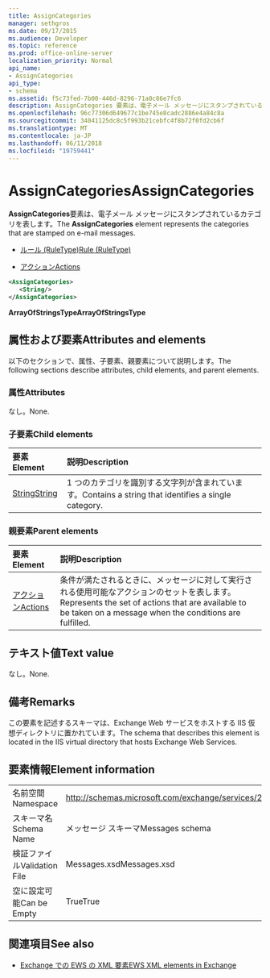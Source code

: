 ```yaml
---
title: AssignCategories
manager: sethgros
ms.date: 09/17/2015
ms.audience: Developer
ms.topic: reference
ms.prod: office-online-server
localization_priority: Normal
api_name:
- AssignCategories
api_type:
- schema
ms.assetid: f5c73fed-7b00-446d-8296-71a0c86e7fc6
description: AssignCategories 要素は、電子メール メッセージにスタンプされているカテゴリを表します。
ms.openlocfilehash: 96c77306d649677c1be745e8cadc2886e4a84c8a
ms.sourcegitcommit: 34041125dc8c5f993b21cebfc4f8b72f0fd2cb6f
ms.translationtype: MT
ms.contentlocale: ja-JP
ms.lasthandoff: 06/11/2018
ms.locfileid: "19759441"
---
```

# <a name="assigncategories"></a><span data-ttu-id="202d4-103">AssignCategories</span><span class="sxs-lookup"><span data-stu-id="202d4-103">AssignCategories</span></span>

<span data-ttu-id="202d4-104">**AssignCategories**要素は、電子メール メッセージにスタンプされているカテゴリを表します。</span><span class="sxs-lookup"><span data-stu-id="202d4-104">The **AssignCategories** element represents the categories that are stamped on e-mail messages.</span></span> 
  
- [<span data-ttu-id="202d4-105">ルール (RuleType)</span><span class="sxs-lookup"><span data-stu-id="202d4-105">Rule (RuleType)</span></span>](rule-ruletype.md)
  
- [<span data-ttu-id="202d4-106">アクション</span><span class="sxs-lookup"><span data-stu-id="202d4-106">Actions</span></span>](actions.md)
  
```XML
<AssignCategories>
   <String/>
</AssignCategories>
```

 <span data-ttu-id="202d4-107">**ArrayOfStringsType**</span><span class="sxs-lookup"><span data-stu-id="202d4-107">**ArrayOfStringsType**</span></span>
## <a name="attributes-and-elements"></a><span data-ttu-id="202d4-108">属性および要素</span><span class="sxs-lookup"><span data-stu-id="202d4-108">Attributes and elements</span></span>

<span data-ttu-id="202d4-109">以下のセクションで、属性、子要素、親要素について説明します。</span><span class="sxs-lookup"><span data-stu-id="202d4-109">The following sections describe attributes, child elements, and parent elements.</span></span>
  
### <a name="attributes"></a><span data-ttu-id="202d4-110">属性</span><span class="sxs-lookup"><span data-stu-id="202d4-110">Attributes</span></span>

<span data-ttu-id="202d4-111">なし。</span><span class="sxs-lookup"><span data-stu-id="202d4-111">None.</span></span>
  
### <a name="child-elements"></a><span data-ttu-id="202d4-112">子要素</span><span class="sxs-lookup"><span data-stu-id="202d4-112">Child elements</span></span>

|<span data-ttu-id="202d4-113">**要素**</span><span class="sxs-lookup"><span data-stu-id="202d4-113">**Element**</span></span>|<span data-ttu-id="202d4-114">**説明**</span><span class="sxs-lookup"><span data-stu-id="202d4-114">**Description**</span></span>|
|:-----|:-----|
|[<span data-ttu-id="202d4-115">String</span><span class="sxs-lookup"><span data-stu-id="202d4-115">String</span></span>](string.md) <br/> |<span data-ttu-id="202d4-116">1 つのカテゴリを識別する文字列が含まれています。</span><span class="sxs-lookup"><span data-stu-id="202d4-116">Contains a string that identifies a single category.</span></span>  <br/> |
   
### <a name="parent-elements"></a><span data-ttu-id="202d4-117">親要素</span><span class="sxs-lookup"><span data-stu-id="202d4-117">Parent elements</span></span>

|<span data-ttu-id="202d4-118">**要素**</span><span class="sxs-lookup"><span data-stu-id="202d4-118">**Element**</span></span>|<span data-ttu-id="202d4-119">**説明**</span><span class="sxs-lookup"><span data-stu-id="202d4-119">**Description**</span></span>|
|:-----|:-----|
|[<span data-ttu-id="202d4-120">アクション</span><span class="sxs-lookup"><span data-stu-id="202d4-120">Actions</span></span>](actions.md) <br/> |<span data-ttu-id="202d4-121">条件が満たされるときに、メッセージに対して実行される使用可能なアクションのセットを表します。</span><span class="sxs-lookup"><span data-stu-id="202d4-121">Represents the set of actions that are available to be taken on a message when the conditions are fulfilled.</span></span>  <br/> |
   
## <a name="text-value"></a><span data-ttu-id="202d4-122">テキスト値</span><span class="sxs-lookup"><span data-stu-id="202d4-122">Text value</span></span>

<span data-ttu-id="202d4-123">なし。</span><span class="sxs-lookup"><span data-stu-id="202d4-123">None.</span></span>
  
## <a name="remarks"></a><span data-ttu-id="202d4-124">備考</span><span class="sxs-lookup"><span data-stu-id="202d4-124">Remarks</span></span>

<span data-ttu-id="202d4-125">この要素を記述するスキーマは、Exchange Web サービスをホストする IIS 仮想ディレクトリに置かれています。</span><span class="sxs-lookup"><span data-stu-id="202d4-125">The schema that describes this element is located in the IIS virtual directory that hosts Exchange Web Services.</span></span>
  
## <a name="element-information"></a><span data-ttu-id="202d4-126">要素情報</span><span class="sxs-lookup"><span data-stu-id="202d4-126">Element information</span></span>

|||
|:-----|:-----|
|<span data-ttu-id="202d4-127">名前空間</span><span class="sxs-lookup"><span data-stu-id="202d4-127">Namespace</span></span>  <br/> |http://schemas.microsoft.com/exchange/services/2006/messages  <br/> |
|<span data-ttu-id="202d4-128">スキーマ名</span><span class="sxs-lookup"><span data-stu-id="202d4-128">Schema Name</span></span>  <br/> |<span data-ttu-id="202d4-129">メッセージ スキーマ</span><span class="sxs-lookup"><span data-stu-id="202d4-129">Messages schema</span></span>  <br/> |
|<span data-ttu-id="202d4-130">検証ファイル</span><span class="sxs-lookup"><span data-stu-id="202d4-130">Validation File</span></span>  <br/> |<span data-ttu-id="202d4-131">Messages.xsd</span><span class="sxs-lookup"><span data-stu-id="202d4-131">Messages.xsd</span></span>  <br/> |
|<span data-ttu-id="202d4-132">空に設定可能</span><span class="sxs-lookup"><span data-stu-id="202d4-132">Can be Empty</span></span>  <br/> |<span data-ttu-id="202d4-133">True</span><span class="sxs-lookup"><span data-stu-id="202d4-133">True</span></span>  <br/> |
   
## <a name="see-also"></a><span data-ttu-id="202d4-134">関連項目</span><span class="sxs-lookup"><span data-stu-id="202d4-134">See also</span></span>

- [<span data-ttu-id="202d4-135">Exchange での EWS の XML 要素</span><span class="sxs-lookup"><span data-stu-id="202d4-135">EWS XML elements in Exchange</span></span>](ews-xml-elements-in-exchange.md)


